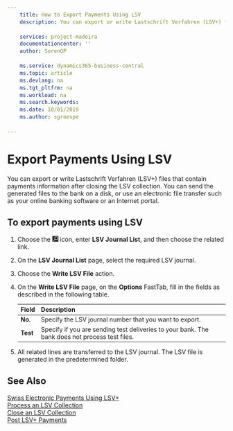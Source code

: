 ```yaml
---
    title: How to Export Payments Using LSV
    description: You can export or write Lastschrift Verfahren (LSV+) files that contain payments information after closing the LSV collection. You can send the generated files to the bank on a disk, or use an electronic file transfer such as your online banking software or an Internet portal.

    services: project-madeira 
    documentationcenter: ''
    author: SorenGP

    ms.service: dynamics365-business-central
    ms.topic: article
    ms.devlang: na
    ms.tgt_pltfrm: na
    ms.workload: na
    ms.search.keywords:
    ms.date: 10/01/2019
    ms.author: sgroespe

---
```

# Export Payments Using LSV
You can export or write Lastschrift Verfahren (LSV+) files that contain payments information after closing the LSV collection. You can send the generated files to the bank on a disk, or use an electronic file transfer such as your online banking software or an Internet portal.  

## To export payments using LSV  

1.  Choose the ![Search for Page or Report](../../media/ui-search/search_small.png "Search for Page or Report icon") icon, enter **LSV Journal List**, and then choose the related link.  
2.  On the **LSV Journal List** page, select the required LSV journal.  
3.  Choose the **Write LSV File** action.  
4.  On the **Write LSV File** page, on the **Options** FastTab, fill in the fields as described in the following table.  

    |Field|Description|  
    |---------------------------------|---------------------------------------|  
    |**No.**|Specify the LSV journal number that you want to export.|  
    |**Test**|Specify if you are sending test deliveries to your bank. The bank does not process test files.|  

5.  All related lines are transferred to the LSV journal. The LSV file is generated in the predetermined folder.  

## See Also  
 [Swiss Electronic Payments Using LSV+](swiss-electronic-payments-using-lsv-.md)   
 [Process an LSV Collection](how-to-process-an-lsv-collection.md)   
 [Close an LSV Collection](how-to-close-an-lsv-collection.md)   
 [Post LSV+ Payments](how-to-post-lsv-payments.md)
